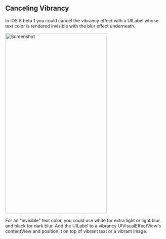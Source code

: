 Canceling Vibrancy
------------------

In iOS 8 beta 1 you could cancel the vibrancy effect with a UILabel whose text color is rendered invisible with the blur effect underneath.

<img src="http://ww4.sinaimg.cn/mw690/64124373gw1ezlc6nomzqj20hs0vktc7.jpg" width="320" height="568" alt="Screenshot">

For an "invisible" text color, you could use white for extra light or light blur and black for dark blur. Add the UILabel to a vibrancy UIVisualEffectView's contentView and position it on top of vibrant text or a vibrant image.
